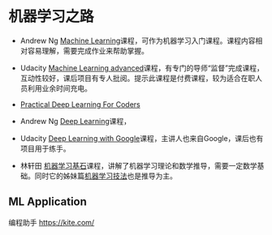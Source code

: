 # 机器学习之路

+ Andrew Ng [Machine Learning][3]课程，可作为机器学习入门课程。课程内容相对容易理解，需要完成作业来帮助掌握。   

+ Udacity [Machine Learning advanced][5]课程，有专门的导师“监督”完成课程，互动性较好，课后项目有专人批阅。提示此课程是付费课程，较为适合在职人员利用业余时间充电。

+ [Practical Deep Learning For Coders][1]

+ Andrew Ng [Deep Learning][7]课程，

+ Udacity [Deep Learning with Google][2]课程，主讲人也来自Google，课后也有项目用于练手。    

+ 林轩田 [机器学习基石][4]课程，讲解了机器学习理论和数学推导，需要一定数学基础。同时它的姊妹篇[机器学习技法][5]也是推导为主。

ML Application
-------------
编程助手
https://kite.com/

[1]:http://course.fast.ai/
[2]:https://www.udacity.com/course/deep-learning--ud730
[3]:https://www.coursera.org/learn/machine-learning/
[4]:https://www.coursera.org/learn/ntumlone-mathematicalfoundations
[5]:https://cn.udacity.com/course/machine-learning-engineer-nanodegree--nd009-cn-advanced
[6]:https://www.youtube.com/watch?v=A-GxGCCAIrg&list=PLXVfgk9fNX2IQOYPmqjqWsNUFl2kpk1U2
[7]:https://www.coursera.org/specializations/deep-learning
